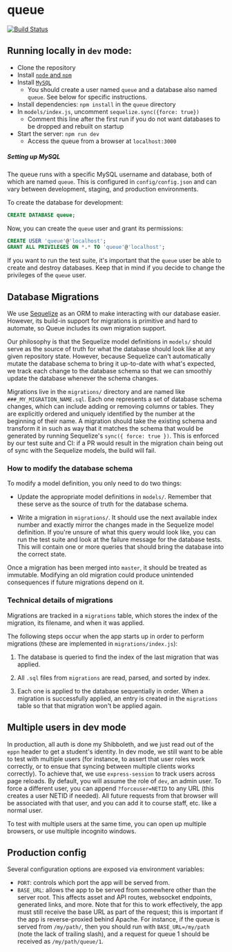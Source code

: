 # queue
[![Build Status](https://travis-ci.org/illinois/queue.svg?branch=master)](https://travis-ci.org/illinois/queue)

## Running locally in `dev` mode:
- Clone the repository
- Install [`node` and `npm`](https://nodejs.org/en/download/package-manager/)
- Install [`MySQL`](https://www.mysql.com/)
  - You should create a user named `queue` and a database also named `queue`. See below for specific instructions.
- Install dependencies: `npm install` in the `queue` directory
- In `models/index.js`, uncomment `sequelize.sync({force: true})`
  - Comment this line after the first run if you do not want databases to be dropped and rebuilt on startup
- Start the server: `npm run dev`
  - Access the queue from a browser at `localhost:3000`

##### Setting up MySQL

The queue runs with a specific MySQL username and database, both of which are
named `queue`. This is configured in `config/config.json` and can vary between
development, staging, and production environments.

To create the database for development:

```sql
CREATE DATABASE queue;
```

Now, you can create the `queue` user and grant its permissions:

```sql
CREATE USER 'queue'@'localhost';
GRANT ALL PRIVILEGES ON *.* TO 'queue'@'localhost';
```

If you want to run the test suite, it's important that the `queue` user be able to create and destroy databases. Keep that in mind if you decide to change the privileges of the `queue` user.

## Database Migrations

We use [Sequelize](http://docs.sequelizejs.com/) as an ORM to make interacting with our database easier. However, its build-in support for migrations is primitive and hard to automate, so Queue includes its own migration support.

Our philosophy is that the Sequelize model definitions in `models/` should serve as the source of truth for what the database should look like at any given repository state. However, because Sequelize can't automatically mutate the database schema to bring it up-to-date with what's expected, we track each change to the database schema so that we can smoothly update the database whenever the schema changes.

Migrations live in the `migrations/` directory and are named like `###_MY_MIGRATION_NAME.sql`. Each one represents a set of database schema changes, which can include adding or removing columns or tables. They are explicitly ordered and uniquely identified by the number at the beginning of their name. A migration should take the existing schema and transform it in such as way that it matches the schema that would be generated by running Sequelize's `sync({ force: true })`. This is enforced by our test suite and CI: if a PR would result in the migration chain being out of sync with the Sequelize models, the build will fail.

### How to modify the database schema

To modify a model definition, you only need to do two things:

- Update the appropriate model definitions in `models/`. Remember that these serve as the source of truth for the database schema.

- Write a migration in `migrations/`. It should use the next available index number and exactly mirror the changes made in the Sequelize model definition. If you're unsure of what this query would look like, you can run the test suite and look at the failure message for the database tests. This will contain one or more queries that should bring the database into the correct state.

Once a migration has been merged into `master`, it should be treated as immutable. Modifying an old migration could produce unintended consequences if future migrations depend on it.

### Technical details of migrations

Migrations are tracked in a `migrations` table, which stores the index of the migration, its filename, and when it was applied.

The following steps occur when the app starts up in order to perform migrations (these are implemented in `migrations/index.js`):

1. The database is queried to find the index of the last migration that was applied.

2. All `.sql` files from `migrations` are read, parsed, and sorted by index.

3. Each one is applied to the database sequentially in order. When a migration is successfully applied, an entry is created in the `migrations` table so that that migration won't be applied again.

## Multiple users in dev mode
In production, all auth is done my Shibboleth, and we just read out of the `eppn` header
to get a student's identity. In dev mode, we still want to be able to test with multiple
users (for instance, to assert that user roles work correctly, or to ensue that syncing
between multiple clients works correctly). To achieve that, we use `express-session` to
track users across page reloads. By default, you will assume the role of `dev`, an admin
user. To force a different user, you can append `?forceuser=NETID` to any URL (this creates
a user NETID if needed). All future requests from that browser will be associated with that
user, and you can add it to course staff, etc. like a normal user.

To test with multiple users at the same time, you can open up multiple browsers, or use
multiple incognito windows.

## Production config
Several configuration options are exposed via environment variables:

* `PORT`: controls which port the app will be served from.
* `BASE_URL`: allows the app to be served from somewhere other than the server
  root. This affects asset and API routes, websocket endpoints, generated links,
  and more. Note that for this to work effectively, the app must still receive
  the base URL as part of the request; this is important if the app is
  reverse-proxied behind Apache. For instance, if the queue is served from
  `/my/path/`, then you should run with `BASE_URL=/my/path` (note the lack of
  trailing slash), and a request for queue 1 should be received as `/my/path/queue/1`.
